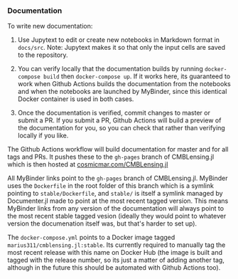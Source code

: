 ### Documentation

To write new documentation:

1. Use Jupytext to edit or create new notebooks in Markdown format in `docs/src`. Note: Jupytext makes it so that only the input cells are saved to the repository. 

2. You can verify locally that the documentation builds by running `docker-compose build` then `docker-compose up`. If it works here, its guaranteed to work when Github Actions builds the documentation from the notebooks and when the notebooks are launched by MyBinder, since this identical Docker container is used in both cases. 

3. Once the documentation is verified, commit changes to master or submit a PR. If you submit a PR, Github Actions will build a preview of the documentation for you, so you can check that rather than verifying locally if you like. 

The Github Actions workflow will build documentation for master and for all tags and PRs. It pushes these to the `gh-pages` branch of CMBLensing.jl which is then hosted at [cosmicmar.com/CMBLensing.jl](https://cosmicmar.com/CMBLensing.jl)

All MyBinder links point to the `gh-pages` branch of CMBLensing.jl. MyBinder uses the `Dockerfile` in the root folder of this branch which is a symlink pointing to `stable/Dockerfile`, and `stable/` is itself a symlink managed by Documenter.jl made to point at the most recent tagged version. This means MyBinder links from any version of the documentation will always point to the most recent stable tagged vesion (ideally they would point to whatever version the documenation itself was, but that's harder to set up).

The `docker-compose.yml` points to a Docker image tagged `marius311/cmblensing.jl:stable`. Its currently required to manually tag the most recent release with this name on Docker Hub (the image is built and tagged with the release number, so its just a matter of adding another tag, although in the future this should be automated with Github Actions too). 

